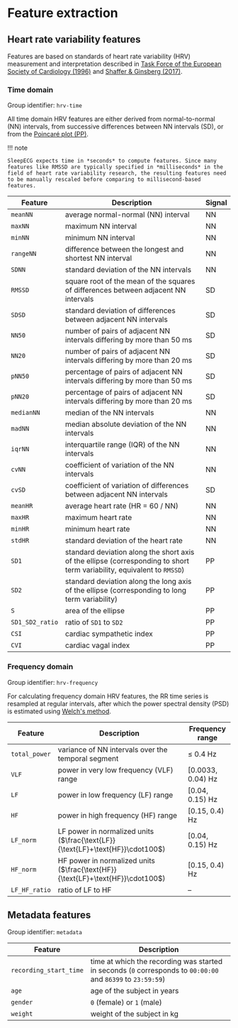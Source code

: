 # Feature extraction

## Heart rate variability features
Features are based on standards of heart rate variability (HRV) measurement and interpretation described in [Task Force of the European Society of Cardiology (1996)](https://doi.org/10.1161/01.CIR.93.5.1043) and [Shaffer & Ginsberg (2017)](https://doi.org/10.3389/fpubh.2017.00258).

### Time domain
Group identifier: `hrv-time`

All time domain HRV features are either derived from normal-to-normal (NN) intervals, from successive differences between NN intervals (SD), or from the [Poincaré plot (PP)](https://en.wikipedia.org/wiki/Poincar%C3%A9_plot).

!!! note
    
    SleepECG expects time in *seconds* to compute features. Since many features like RMSSD are typically specified in *milliseconds* in the field of heart rate variability research, the resulting features need to be manually rescaled before comparing to millisecond-based features.

|Feature|Description|Signal|
|-|-|-|
|`meanNN`|average normal-normal (NN) interval|NN|
|`maxNN`|maximum NN interval|NN|
|`minNN`|minimum NN interval|NN|
|`rangeNN`|difference between the longest and shortest NN interval|NN|
|`SDNN`|standard deviation of the NN intervals|NN|
|`RMSSD`|square root of the mean of the squares of differences between adjacent NN intervals|SD|
|`SDSD`|standard deviation of differences between adjacent NN intervals|SD|
|`NN50`|number of pairs of adjacent NN intervals differing by more than 50 ms|SD|
|`NN20`|number of pairs of adjacent NN intervals differing by more than 20 ms|SD|
|`pNN50`|percentage of pairs of adjacent NN intervals differing by more than 50 ms|SD|
|`pNN20`|percentage of pairs of adjacent NN intervals differing by more than 20 ms|SD|
|`medianNN`|median of the NN intervals|NN|
|`madNN`|median absolute deviation of the NN intervals|NN|
|`iqrNN`|interquartile range (IQR) of the NN intervals|NN|
|`cvNN`|coefficient of variation of the NN intervals|NN|
|`cvSD`|coefficient of variation of differences between adjacent NN intervals|SD|
|`meanHR`|average heart rate (HR = 60 / NN)|NN|
|`maxHR`|maximum heart rate|NN|
|`minHR`|minimum heart rate|NN|
|`stdHR`|standard deviation of the heart rate|NN|
|`SD1`|standard deviation along the short axis of the ellipse (corresponding to short term variability, equivalent to `RMSSD`)|PP|
|`SD2`|standard deviation along the long axis of the ellipse (corresponding to long term variability)|PP|
|`S`|area of the ellipse|PP|
|`SD1_SD2_ratio`|ratio of `SD1` to `SD2`|PP|
|`CSI`|cardiac sympathetic index|PP|
|`CVI`|cardiac vagal index|PP|

### Frequency domain
Group identifier: `hrv-frequency`

For calculating frequency domain HRV features, the RR time series is resampled at regular intervals, after which the power spectral density (PSD) is estimated using [Welch's method](https://en.wikipedia.org/wiki/Welch%27s_method).

|Feature|Description|Frequency range|
|-|-|-|
|`total_power`|variance of NN intervals over the temporal segment|≤ 0.4 Hz|
|`VLF`|power in very low frequency (VLF) range|[0.0033, 0.04) Hz|
|`LF`|power in low frequency (LF) range|[0.04, 0.15) Hz|
|`HF`|power in high frequency (HF) range|[0.15, 0.4) Hz|
|`LF_norm`|LF power in normalized units ($\frac{\text{LF}}{\text{LF}+\text{HF}}\cdot100$)|[0.04, 0.15) Hz|
|`HF_norm`|HF power in normalized units ($\frac{\text{HF}}{\text{LF}+\text{HF}}\cdot100$)|[0.15, 0.4) Hz|
|`LF_HF_ratio`|ratio of LF to HF|–|


## Metadata features
Group identifier: `metadata`

|Feature|Description|
|-|-|
|`recording_start_time`|time at which the recording was started in seconds (`0` corresponds to `00:00:00` and `86399` to `23:59:59`)|
|`age`|age of the subject in years|
|`gender`|`0` (female) or `1` (male)|
|`weight`|weight of the subject in kg|
